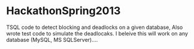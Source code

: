 HackathonSpring2013
===================

TSQL code to detect blocking and deadlocks on a given database, Also wrote test code to simulate the deadlocaks. I beleive this will work on any database (MySQL, MS SQLServer)....
